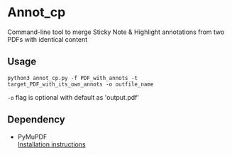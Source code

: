 # Annot_cp
Command-line tool to merge Sticky Note &amp; Highlight annotations from two PDFs with identical content

## Usage 
```
python3 annot_cp.py -f PDF_with_annots -t target_PDF_with_its_own_annots -o outfile_name
```

`-o` flag is optional with default as 'output.pdf'

## Dependency
* PyMuPDF \
[Installation instructions](https://github.com/pymupdf/PyMuPDF#installation)
